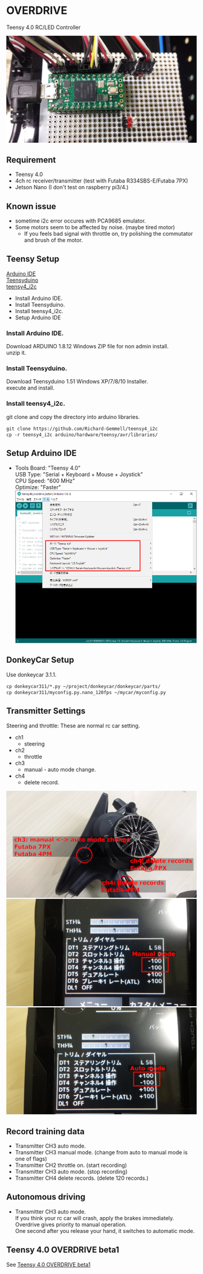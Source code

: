 # OVERDRIVE

Teensy 4.0 RC/LED Controller

![](./teensy40_overdrive_beta1/wire1.jpg)

## Requirement
* Teensy 4.0
* 4ch rc receiver/transmitter (test with Futaba R334SBS-E/Futaba 7PX)
* Jetson Nano (I don't test on raspberry pi3/4.)

## Known issue
* sometime i2c error occures with PCA9685 emulator.<br>
* Some motors seem to be affected by noise. (maybe tired motor)<br>
  * If you feels bad signal with throttle on, try polishing the commutator and brush of the motor.<br>

## Teensy Setup
[Arduino IDE](https://www.arduino.cc/en/main/software)<br>
[Teensyduino](https://www.pjrc.com/teensy/td_download.html)<br>
[teensy4_i2c](https://github.com/Richard-Gemmell/teensy4_i2c)<br>
* Install Arduino IDE.
* Install Teensyduino.
* Install teensy4_i2c.
* Setup Arduino IDE

### Install Arduino IDE.
Download ARDUINO 1.8.12 Windows ZIP file for non admin install.<br>
unzip it.<br>

### Install Teensyduino.
Download Teensyduino 1.51 Windows XP/7/8/10 Installer.<br>
execute and install.<br>

### Install teensy4_i2c.
git clone and copy the directory into arduino libraries.<br>
```
git clone https://github.com/Richard-Gemmell/teensy4_i2c
cp -r teensy4_i2c arduino/hardware/teensy/avr/libraries/
```

## Setup Arduino IDE
* Tools
Board: "Teensy 4.0"<br>
USB Type: "Serial + Keyboard + Mouse + Joystick"<br>
CPU Speed: "600 MHz"<br>
Optimize: "Faster"<br>
![](./teensyduino.png)

## DonkeyCar Setup
Use donkeycar 3.1.1.<br>
```
cp donkeycar311/*.py ~/project/donkeycar/donkeycar/parts/
cp donkeycar311/myconfig.py.nano_120fps ~/mycar/myconfig.py
```

## Transmitter Settings
Steering and throttle: These are normal rc car setting.<br>
* ch1
  * steering
* ch2
  * throttle
* ch3
  * manual - auto mode change.
* ch4
  * delete record.

![](./transmitter.jpg)<br>
![](./transmitter_manual.jpg)<br>
![](./transmitter_auto.jpg)<br>

## Record training data
* Transmitter CH3 auto mode.
* Transmitter CH3 manual mode. (change from auto to manual mode is one of flags)
* Transmitter CH2 throttle on. (start recording)
* Transmitter CH3 auto mode. (stop recording)
* Transmitter CH4 delete records. (delete 120 records.)

## Autonomous driving
* Transmitter CH3 auto mode.<br>
If you think your rc car will crash, apply the brakes immediately. Overdrive gives priority to manual operation.<br>
One second after you release your hand, it switches to automatic mode.<br>

## Teensy 4.0 OVERDRIVE beta1
See [Teensy 4.0 OVERDRIVE beta1](./README_teensy40_overdrive_beta1.md)<br>

